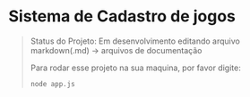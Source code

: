 <h1>Sistema de Cadastro de jogos</h1>

>Status do Projeto: Em desenvolvimento editando arquivo markdown(.md) -> arquivos de documentação
>
>Para rodar esse projeto na sua maquina, por favor digite:
>
>```
>node app.js
>```
